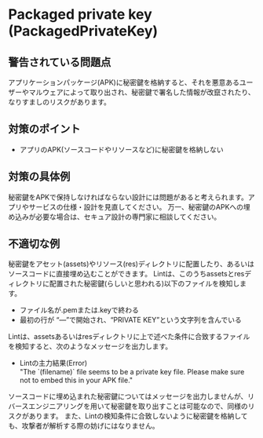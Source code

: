 # Packaged private key (PackagedPrivateKey)

## 警告されている問題点

アプリケーションパッケージ(APK)に秘密鍵を格納すると、それを悪意あるユーザーやマルウェアによって取り出され、秘密鍵で署名した情報が改竄されたり、なりすましのリスクがあります。

## 対策のポイント

- アプリのAPK(ソースコードやリソースなど)に秘密鍵を格納しない

## 対策の具体例

秘密鍵をAPKで保持しなければならない設計には問題があると考えられます。アプリやサービスの仕様・設計を見直してください。
万一、秘密鍵のAPKへの埋め込みが必要な場合は、セキュア設計の専門家に相談してください。

## 不適切な例

秘密鍵をアセット(assets)やリソース(res)ディレクトリに配置したり、あるいはソースコードに直接埋め込むことができます。
Lintは、このうちassetsとresディレクトリに配置された秘密鍵(らしいと思われる)以下のファイルを検知します。

- ファイル名が.pemまたは.keyで終わる
- 最初の行が “—”で開始され、“PRIVATE KEY”という文字列を含んでいる

Lintは、assetsあるいはresディレクトリに上で述べた条件に合致するファイルを検知すると、次のようなメッセージを出力します。

-   Lintの主力結果(Error)  
    "The \`(filename)\` file seems to be a private key file. Please make sure not to embed this in your APK file."

ソースコードに埋め込まれた秘密鍵についてはメッセージを出力しませんが、リバースエンジニアリングを用いて秘密鍵を取り出すことは可能なので、同様のリスクがあります。
また、Lintの検知条件に合致しないように秘密鍵を格納しても、攻撃者が解析する際の妨げにはなりません。

